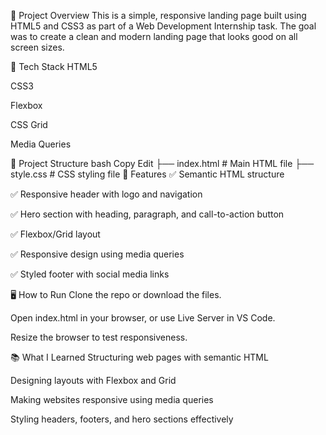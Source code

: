 🚀 Project Overview
This is a simple, responsive landing page built using HTML5 and CSS3 as part of a Web Development Internship task. The goal was to create a clean and modern landing page that looks good on all screen sizes.

🧰 Tech Stack
HTML5

CSS3

Flexbox

CSS Grid

Media Queries

📁 Project Structure
bash
Copy
Edit
├── index.html       # Main HTML file
├── style.css        # CSS styling file
🎯 Features
✅ Semantic HTML structure

✅ Responsive header with logo and navigation

✅ Hero section with heading, paragraph, and call-to-action button

✅ Flexbox/Grid layout

✅ Responsive design using media queries

✅ Styled footer with social media links

🖥️ How to Run
Clone the repo or download the files.

Open index.html in your browser, or use Live Server in VS Code.

Resize the browser to test responsiveness.

📚 What I Learned
Structuring web pages with semantic HTML

Designing layouts with Flexbox and Grid

Making websites responsive using media queries

Styling headers, footers, and hero sections effectively
